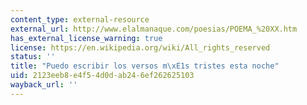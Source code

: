```yaml
---
content_type: external-resource
external_url: http://www.elalmanaque.com/poesias/POEMA_%20XX.htm
has_external_license_warning: true
license: https://en.wikipedia.org/wiki/All_rights_reserved
status: ''
title: "Puedo escribir los versos m\xE1s tristes esta noche"
uid: 2123eeb8-e4f5-4d0d-ab24-6ef262625103
wayback_url: ''
---
```

